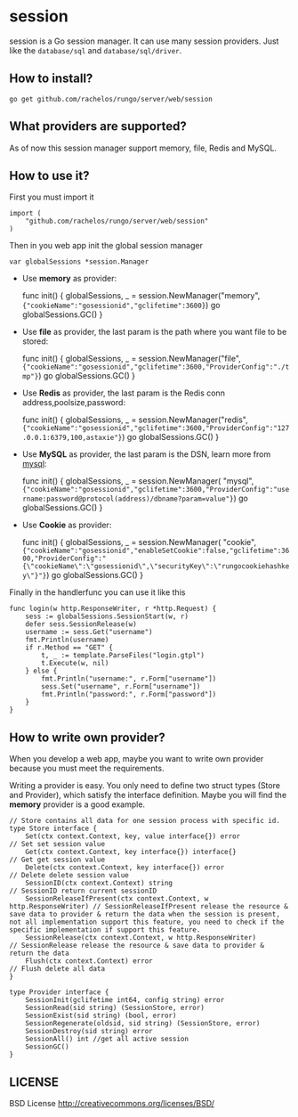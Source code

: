 session
==============

session is a Go session manager. It can use many session providers. Just like the `database/sql`
and `database/sql/driver`.

## How to install?

	go get github.com/rachelos/rungo/server/web/session

## What providers are supported?

As of now this session manager support memory, file, Redis and MySQL.

## How to use it?

First you must import it

	import (
		"github.com/rachelos/rungo/server/web/session"
	)

Then in you web app init the global session manager

	var globalSessions *session.Manager

* Use **memory** as provider:

  	func init() {
  		globalSessions, _ = session.NewManager("memory", `{"cookieName":"gosessionid","gclifetime":3600}`)
  		go globalSessions.GC()
  	}

* Use **file** as provider, the last param is the path where you want file to be stored:

  	func init() {
  		globalSessions, _ = session.NewManager("file",`{"cookieName":"gosessionid","gclifetime":3600,"ProviderConfig":"./tmp"}`)
  		go globalSessions.GC()
  	}

* Use **Redis** as provider, the last param is the Redis conn address,poolsize,password:

  	func init() {
  		globalSessions, _ = session.NewManager("redis", `{"cookieName":"gosessionid","gclifetime":3600,"ProviderConfig":"127.0.0.1:6379,100,astaxie"}`)
  		go globalSessions.GC()
  	}

* Use **MySQL** as provider, the last param is the DSN, learn more
  from [mysql](https://github.com/go-sql-driver/mysql#dsn-data-source-name):

  	func init() {
  		globalSessions, _ = session.NewManager(
  			"mysql", `{"cookieName":"gosessionid","gclifetime":3600,"ProviderConfig":"username:password@protocol(address)/dbname?param=value"}`)
  		go globalSessions.GC()
  	}

* Use **Cookie** as provider:

  	func init() {
  		globalSessions, _ = session.NewManager(
  			"cookie", `{"cookieName":"gosessionid","enableSetCookie":false,"gclifetime":3600,"ProviderConfig":"{\"cookieName\":\"gosessionid\",\"securityKey\":\"rungocookiehashkey\"}"}`)
  		go globalSessions.GC()
  	}

Finally in the handlerfunc you can use it like this

	func login(w http.ResponseWriter, r *http.Request) {
		sess := globalSessions.SessionStart(w, r)
		defer sess.SessionRelease(w)
		username := sess.Get("username")
		fmt.Println(username)
		if r.Method == "GET" {
			t, _ := template.ParseFiles("login.gtpl")
			t.Execute(w, nil)
		} else {
			fmt.Println("username:", r.Form["username"])
			sess.Set("username", r.Form["username"])
			fmt.Println("password:", r.Form["password"])
		}
	}

## How to write own provider?

When you develop a web app, maybe you want to write own provider because you must meet the requirements.

Writing a provider is easy. You only need to define two struct types
(Store and Provider), which satisfy the interface definition. Maybe you will find the **memory** provider is a good
example.

	// Store contains all data for one session process with specific id.
    type Store interface {
        Set(ctx context.Context, key, value interface{}) error              // Set set session value
        Get(ctx context.Context, key interface{}) interface{}               // Get get session value
        Delete(ctx context.Context, key interface{}) error                  // Delete delete session value
        SessionID(ctx context.Context) string                               // SessionID return current sessionID
        SessionReleaseIfPresent(ctx context.Context, w http.ResponseWriter) // SessionReleaseIfPresent release the resource & save data to provider & return the data when the session is present, not all implementation support this feature, you need to check if the specific implementation if support this feature.
        SessionRelease(ctx context.Context, w http.ResponseWriter)          // SessionRelease release the resource & save data to provider & return the data
        Flush(ctx context.Context) error                                    // Flush delete all data
    }
	
	type Provider interface {
		SessionInit(gclifetime int64, config string) error
		SessionRead(sid string) (SessionStore, error)
		SessionExist(sid string) (bool, error)
		SessionRegenerate(oldsid, sid string) (SessionStore, error)
		SessionDestroy(sid string) error
		SessionAll() int //get all active session
		SessionGC()
	}

## LICENSE

BSD License http://creativecommons.org/licenses/BSD/
